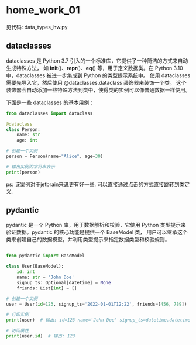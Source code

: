 # home_work_01
见代码: data_types_hw.py

## dataclasses

dataclasses 是 Python 3.7 引入的一个标准库，它提供了一种简洁的方式来自动生成特殊方法，
如 __init__()、__repr__()、__eq__() 等，用于定义数据类。在 Python 3.10 中，dataclasses 被进一步集成到 Python 的类型提示系统中。
使用 dataclasses 需要先导入它，然后使用 @dataclasses.dataclass 装饰器来装饰一个类。
这个装饰器会自动添加一些特殊方法到类中，使得类的实例可以像普通数据一样使用。

下面是一些 dataclasses 的基本用例：
```python
from dataclasses import dataclass

@dataclass
class Person:
    name: str
    age: int

# 创建一个实例
person = Person(name="Alice", age=30)

# 输出实例的字符串表示
print(person)
```
ps:  该案例对于jetbrain来说更有好一些. 可以直接通过点击的方式直接跳转到类定义.

## pydantic
pydantic 是一个 Python 库，用于数据解析和校验，它使用 Python 类型提示来验证数据。pydantic 的核心功能是提供一个 BaseModel 类，
用户可以继承这个类来创建自己的数据模型，并利用类型提示来指定数据类型和校验规则。

```python

from pydantic import BaseModel

class User(BaseModel):
    id: int
    name: str = 'John Doe'
    signup_ts: Optional[datetime] = None
    friends: List[int] = []

# 创建一个实例
user = User(id=123, signup_ts='2022-01-01T12:22', friends=[456, 789])

# 打印实例
print(user)  # 输出: id=123 name='John Doe' signup_ts=datetime.datetime(2022, 1, 1, 12, 22) friends=[456, 789]

# 访问属性
print(user.id)  # 输出: 123

```
